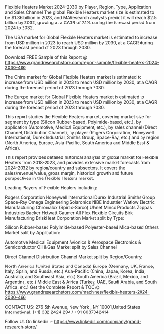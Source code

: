 Flexible Heaters Market 2024-2030 by Player, Region, Type, Application and Sales Channel
The global Flexible Heaters market size is estimated to be $1.36 billion in 2023, and MAResearch analysts predict it will reach $2.5 billion by 2032, growing at a CAGR of 7.1% during the forecast period from 2024 to 2032.

The USA market for Global Flexible Heaters market is estimated to increase from USD million in 2023 to reach USD million by 2030, at a CAGR during the forecast period of 2023 through 2030.

Download FREE Sample of this Report @ https://www.grandresearchstore.com/report-sample/flexible-heaters-2024-2030-466

The China market for Global Flexible Heaters market is estimated to increase from USD million in 2023 to reach USD million by 2030, at a CAGR during the forecast period of 2023 through 2030.

The Europe market for Global Flexible Heaters market is estimated to increase from USD million in 2023 to reach USD million by 2030, at a CAGR during the forecast period of 2023 through 2030.

This report studies the Flexible Heaters market, covering market size for segment by type (Silicon Rubber-based, Polyimide-based, etc.), by application (Automotive, Medical Equipment, etc.), by sales channel (Direct Channel, Distribution Channel), by player (Rogers Corporation, Honeywell International, Durex Industrial, Smiths Group, Space-Ray, etc.) and by region (North America, Europe, Asia-Pacific, South America and Middle East & Africa).

This report provides detailed historical analysis of global market for Flexible Heaters from 2018-2023, and provides extensive market forecasts from 2024-2032 by region/country and subsectors. It covers the sales/revenue/value, gross margin, historical growth and future perspectives in the Flexible Heaters market.

Leading Players of Flexible Heaters including:

Rogers Corporation
Honeywell International
Durex Industrial
Smiths Group
Space-Ray
Omega Engineering
Solaronics
NIBE Industrier
Watlow Electric Manufacturing
Chromalox (Spirax-Sarco)
Ulanet
Minco Products
Zoppas Industries
Backer Hotwatt
Gaumer
All Flex Flexible Circuits
Birk Manufacturing
BriskHeat Corporation
Market split by Type:

Silicon Rubber-based
Polyimide-based
Polyester-based
Mica-based
Others
Market split by Application:

Automotive
Medical Equipment
Avionics & Aerospace
Electronics & Semiconductor
Oil & Gas
Market split by Sales Channel:

Direct Channel
Distribution Channel
Market split by Region/Country:

North America (United States and Canada)
Europe (Germany, UK, France, Italy, Spain, and Russia, etc.)
Asia-Pacific (China, Japan, Korea, India, Australia, and Southeast Asia, etc.)
South America (Brazil, Mexico, and Argentina, etc.)
Middle East & Africa (Turkey, UAE, Saudi Arabia, and South Africa, etc.)
Get the Complete Report & TOC @ https://www.grandresearchstore.com/machines/flexible-heaters-2024-2030-466

CONTACT US:
276 5th Avenue, New York , NY 10001,United States
International: (+1) 332 2424 294 / +91 8087042414

Follow Us On linkedin :- https://www.linkedin.com/company/grand-research-store/
